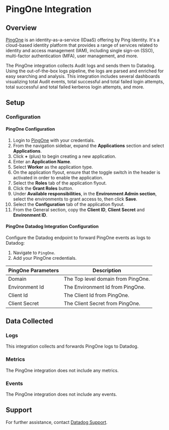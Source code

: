 # PingOne Integration

## Overview

[PingOne][1] is an identity-as-a-service (IDaaS) offering by Ping Identity. It's a cloud-based identity platform that provides a range of services related to identity and access management (IAM), including single sign-on (SSO), multi-factor authentication (MFA), user management, and more.

The PingOne integration collects Audit logs and sends them to Datadog. Using the out-of-the-box logs pipeline, the logs are parsed and enriched for easy searching and analysis. This integration includes several dashboards visualizing total Audit events, total successful and total failed login attempts, total successful and total failed kerberos login attempts, and more.

## Setup

### Configuration

#### PingOne Configuration

1. Login to [PingOne][2] with your credentials.
2. From the navigation sidebar, expand the **Applications** section and select **Applications**.
3. Click **+** (plus) to begin creating a new application.
4. Enter an **Application Name**.
5. Select **Worker** as the application type.
6. On the application flyout, ensure that the toggle switch in the header is activated in order to enable the application.
7. Select the **Roles** tab of the application flyout.
8. Click the **Grant Roles** button.
9. Under **Available responsibilities**, in the **Environment Admin section**, select the environments to grant access to, then click **Save**.
10. Select the **Configuration** tab of the application flyout.
11. From the General section, copy the **Client ID**, **Client Secret** and **Environment ID**.

#### PingOne Datadog Integration Configuration

Configure the Datadog endpoint to forward PingOne events as logs to Datadog:

1. Navigate to `PingOne`.
2. Add your PingOne credentials.

| PingOne Parameters | Description                                                                |
| ----------------------------- | -------------------------------------------------------------------------- |
| Domain                          | The Top level domain from PingOne.                                        |
| Environment Id                  | The Environment Id from PingOne.                                        |
| Client Id                       | The Client Id from PingOne.                                           |
| Client Secret                   | The Client Secret from PingOne.                                        |

## Data Collected

### Logs

This integration collects and forwards PingOne logs to Datadog.

### Metrics

The PingOne integration does not include any metrics.

### Events

The PingOne integration does not include any events.

## Support

For further assistance, contact [Datadog Support][3].

[1]: https://www.pingidentity.com/en.html
[2]: https://www.pingidentity.com/bin/ping/signOnLink
[3]: https://docs.datadoghq.com/help/
